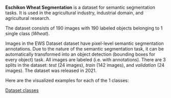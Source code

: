 **Eschikon Wheat Segmentation** is a dataset for semantic segmentation tasks. It is used in the agricultural industry, industrial domain, and agricultural research. 

The dataset consists of 190 images with 190 labeled objects belonging to 1 single class (*Wheat*).

Images in the EWS Dataset dataset have pixel-level semantic segmentation annotations. Due to the nature of the semantic segmentation task, it can be automatically transformed into an object detection (bounding boxes for every object) task. All images are labeled (i.e. with annotations). There are 3 splits in the dataset: *test* (24 images), *train* (142 images), and *validation* (24 images). The dataset was released in 2021.

Here are the visualized examples for each of the 1 classes:

[Dataset classes](https://github.com/dataset-ninja/eschikon-wheat-segmentation/raw/main/visualizations/classes_preview.webm)
